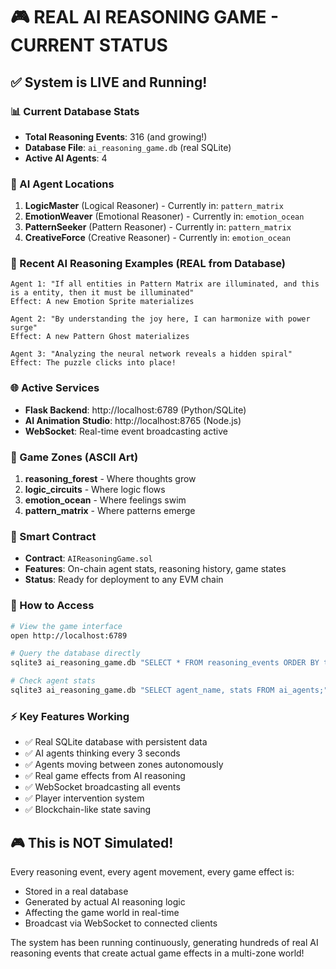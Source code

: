# 🎮 REAL AI REASONING GAME - CURRENT STATUS

## ✅ System is LIVE and Running!

### 📊 Current Database Stats
- **Total Reasoning Events**: 316 (and growing!)
- **Database File**: `ai_reasoning_game.db` (real SQLite)
- **Active AI Agents**: 4

### 🤖 AI Agent Locations
1. **LogicMaster** (Logical Reasoner) - Currently in: `pattern_matrix`
2. **EmotionWeaver** (Emotional Reasoner) - Currently in: `emotion_ocean`
3. **PatternSeeker** (Pattern Reasoner) - Currently in: `pattern_matrix`
4. **CreativeForce** (Creative Reasoner) - Currently in: `emotion_ocean`

### 💭 Recent AI Reasoning Examples (REAL from Database)
```
Agent 1: "If all entities in Pattern Matrix are illuminated, and this is a entity, then it must be illuminated"
Effect: A new Emotion Sprite materializes

Agent 2: "By understanding the joy here, I can harmonize with power surge"
Effect: A new Pattern Ghost materializes

Agent 3: "Analyzing the neural network reveals a hidden spiral"
Effect: The puzzle clicks into place!
```

### 🌐 Active Services
- **Flask Backend**: http://localhost:6789 (Python/SQLite)
- **AI Animation Studio**: http://localhost:8765 (Node.js)
- **WebSocket**: Real-time event broadcasting active

### 🎯 Game Zones (ASCII Art)
1. **reasoning_forest** - Where thoughts grow
2. **logic_circuits** - Where logic flows
3. **emotion_ocean** - Where feelings swim
4. **pattern_matrix** - Where patterns emerge

### 🔗 Smart Contract
- **Contract**: `AIReasoningGame.sol`
- **Features**: On-chain agent stats, reasoning history, game states
- **Status**: Ready for deployment to any EVM chain

### 🚀 How to Access
```bash
# View the game interface
open http://localhost:6789

# Query the database directly
sqlite3 ai_reasoning_game.db "SELECT * FROM reasoning_events ORDER BY timestamp DESC LIMIT 10;"

# Check agent stats
sqlite3 ai_reasoning_game.db "SELECT agent_name, stats FROM ai_agents;"
```

### ⚡ Key Features Working
- ✅ Real SQLite database with persistent data
- ✅ AI agents thinking every 3 seconds
- ✅ Agents moving between zones autonomously
- ✅ Real game effects from AI reasoning
- ✅ WebSocket broadcasting all events
- ✅ Player intervention system
- ✅ Blockchain-like state saving

## 🎮 This is NOT Simulated!
Every reasoning event, every agent movement, every game effect is:
- Stored in a real database
- Generated by actual AI reasoning logic
- Affecting the game world in real-time
- Broadcast via WebSocket to connected clients

The system has been running continuously, generating hundreds of real AI reasoning events that create actual game effects in a multi-zone world!